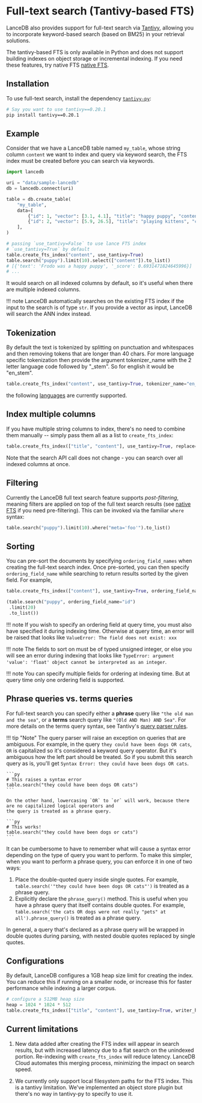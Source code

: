 # Full-text search (Tantivy-based FTS)

LanceDB also provides support for full-text search via [Tantivy](https://github.com/quickwit-oss/tantivy), allowing you to incorporate keyword-based search (based on BM25) in your retrieval solutions.

The tantivy-based FTS is only available in Python and does not support building indexes on object storage or incremental indexing. If you need these features, try native FTS [native FTS](fts.md).

## Installation

To use full-text search, install the dependency [`tantivy-py`](https://github.com/quickwit-oss/tantivy-py):

```sh
# Say you want to use tantivy==0.20.1
pip install tantivy==0.20.1
```

## Example

Consider that we have a LanceDB table named `my_table`, whose string column `content` we want to index and query via keyword search, the FTS index must be created before you can search via keywords.

```python
import lancedb

uri = "data/sample-lancedb"
db = lancedb.connect(uri)

table = db.create_table(
    "my_table",
    data=[
        {"id": 1, "vector": [3.1, 4.1], "title": "happy puppy", "content": "Frodo was a happy puppy", "meta": "foo"},
        {"id": 2, "vector": [5.9, 26.5], "title": "playing kittens", "content": "There are several kittens playing around the puppy", "meta": "bar"},
    ],
)

# passing `use_tantivy=False` to use lance FTS index
# `use_tantivy=True` by default
table.create_fts_index("content", use_tantivy=True)
table.search("puppy").limit(10).select(["content"]).to_list()
# [{'text': 'Frodo was a happy puppy', '_score': 0.6931471824645996}]
# ...
```

It would search on all indexed columns by default, so it's useful when there are multiple indexed columns.

!!! note
    LanceDB automatically searches on the existing FTS index if the input to the search is of type `str`. If you provide a vector as input, LanceDB will search the ANN index instead.

## Tokenization
By default the text is tokenized by splitting on punctuation and whitespaces and then removing tokens that are longer than 40 chars. For more language specific tokenization then provide the argument tokenizer_name with the 2 letter language code followed by "_stem". So for english it would be "en_stem".

```python
table.create_fts_index("content", use_tantivy=True, tokenizer_name="en_stem", replace=True)
```

the following [languages](https://docs.rs/tantivy/latest/tantivy/tokenizer/enum.Language.html) are currently supported.

## Index multiple columns

If you have multiple string columns to index, there's no need to combine them manually -- simply pass them all as a list to `create_fts_index`:

```python
table.create_fts_index(["title", "content"], use_tantivy=True, replace=True)
```

Note that the search API call does not change - you can search over all indexed columns at once.

## Filtering

Currently the LanceDB full text search feature supports *post-filtering*, meaning filters are
applied on top of the full text search results (see [native FTS](fts.md) if you need pre-filtering). This can be invoked via the familiar
`where` syntax:

```python
table.search("puppy").limit(10).where("meta='foo'").to_list()
```

## Sorting

You can pre-sort the documents by specifying `ordering_field_names` when
creating the full-text search index. Once pre-sorted, you can then specify
`ordering_field_name` while searching to return results sorted by the given
field. For example,

```python
table.create_fts_index(["content"], use_tantivy=True, ordering_field_names=["id"], replace=True)

(table.search("puppy", ordering_field_name="id")
 .limit(20)
 .to_list())
```

!!! note
    If you wish to specify an ordering field at query time, you must also
    have specified it during indexing time. Otherwise at query time, an
    error will be raised that looks like `ValueError: The field does not exist: xxx`

!!! note
    The fields to sort on must be of typed unsigned integer, or else you will see
    an error during indexing that looks like
    `TypeError: argument 'value': 'float' object cannot be interpreted as an integer`.

!!! note
    You can specify multiple fields for ordering at indexing time.
    But at query time only one ordering field is supported.


## Phrase queries vs. terms queries

For full-text search you can specify either a **phrase** query like `"the old man and the sea"`,
or a **terms** search query like `"(Old AND Man) AND Sea"`. For more details on the terms
query syntax, see Tantivy's [query parser rules](https://docs.rs/tantivy/latest/tantivy/query/struct.QueryParser.html).

!!! tip "Note"
    The query parser will raise an exception on queries that are ambiguous. For example, in the query `they could have been dogs OR cats`, `OR` is capitalized so it's considered a keyword query operator. But it's ambiguous how the left part should be treated. So if you submit this search query as is, you'll get `Syntax Error: they could have been dogs OR cats`.

    ```py
    # This raises a syntax error
    table.search("they could have been dogs OR cats")
    ```

    On the other hand, lowercasing `OR` to `or` will work, because there are no capitalized logical operators and
    the query is treated as a phrase query.

    ```py
    # This works!
    table.search("they could have been dogs or cats")
    ```

It can be cumbersome to have to remember what will cause a syntax error depending on the type of
query you want to perform. To make this simpler, when you want to perform a phrase query, you can
enforce it in one of two ways:

1. Place the double-quoted query inside single quotes. For example, `table.search('"they could have been dogs OR cats"')` is treated as
a phrase query.
1. Explicitly declare the `phrase_query()` method. This is useful when you have a phrase query that
itself contains double quotes. For example, `table.search('the cats OR dogs were not really "pets" at all').phrase_query()`
is treated as a phrase query.

In general, a query that's declared as a phrase query will be wrapped in double quotes during parsing, with nested
double quotes replaced by single quotes.


## Configurations

By default, LanceDB configures a 1GB heap size limit for creating the index. You can
reduce this if running on a smaller node, or increase this for faster performance while
indexing a larger corpus.

```python
# configure a 512MB heap size
heap = 1024 * 1024 * 512
table.create_fts_index(["title", "content"], use_tantivy=True, writer_heap_size=heap, replace=True)
```

## Current limitations

1. New data added after creating the FTS index will appear in search results, but with increased latency due to a flat search on the unindexed portion. Re-indexing with `create_fts_index` will reduce latency. LanceDB Cloud automates this merging process, minimizing the impact on search speed. 

2. We currently only support local filesystem paths for the FTS index.
   This is a tantivy limitation. We've implemented an object store plugin
   but there's no way in tantivy-py to specify to use it.
